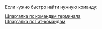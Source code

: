 <p>Если нужно быстро найти нужную команду:</p>
<a href="https://white55.ru/cmdmain.html" target="_blank" title="откроется в новом окне">Шпаргалка по командам терминала</a><br>
<a href="https://about.gitlab.com/images/press/git-cheat-sheet.pdf" target="_blank" title="откроется в новом окне">Шпаргалка по Гит-командам</a>
